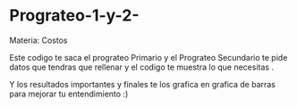 # Prograteo-1-y-2-
Materia: Costos 

Este codigo te saca el prograteo  Primario y el Prograteo Secundario te pide datos que tendras que rellenar y el codigo te muestra lo que necesitas .

Y los resultados importantes y finales te los grafica en grafica de barras para mejorar tu entendimiento :)
